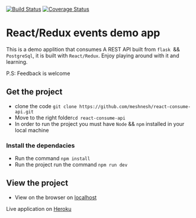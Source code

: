 [![Build Status](https://travis-ci.org/meshnesh/react-consume-api.svg?branch=master)](https://travis-ci.org/meshnesh/react-consume-api) [![Coverage Status](https://coveralls.io/repos/github/meshnesh/react-consume-api/badge.svg?branch=master)](https://coveralls.io/github/meshnesh/react-consume-api?branch=master)
# React/Redux events demo app

This is a demo applition that consumes A REST API built from `flask `&& `PostgreSql`, it is built with `React/Redux`. Enjoy playing around with it and learning.

P.S: Feedback is welcome

## Get the project

* clone the code `git clone https://github.com/meshnesh/react-consume-api.git`
* Move to the right folder`cd react-consume-api`
* In order to run the project you must have `Node` && `npm` installed in your local machine

### Install the dependacies

* Run the command `npm install`
* Run the project run the command `npm run dev`

## View the project

* View on the browser on [localhost](http://localhost:8080)

Live application on [Heroku](https://react-consume-api.herokuapp.com/)